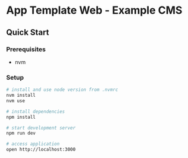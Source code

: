 # App Template Web - Example CMS

## Quick Start

### Prerequisites

- nvm

### Setup

```bash
# install and use node version from .nvmrc
nvm install
nvm use

# install dependencies
npm install

# start development server
npm run dev

# access application
open http://localhost:3000
```
